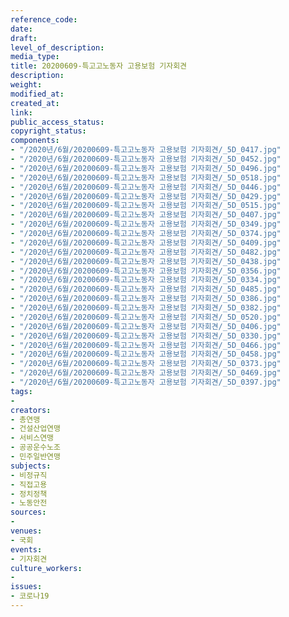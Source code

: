 ```yaml
---
reference_code: 
date: 
draft: 
level_of_description: 
media_type: 
title: 20200609-특고고노동자 고용보험 기자회견
description: 
weight: 
modified_at: 
created_at: 
link: 
public_access_status: 
copyright_status: 
components:
- "/2020년/6월/20200609-특고고노동자 고용보험 기자회견/_5D_0417.jpg"
- "/2020년/6월/20200609-특고고노동자 고용보험 기자회견/_5D_0452.jpg"
- "/2020년/6월/20200609-특고고노동자 고용보험 기자회견/_5D_0496.jpg"
- "/2020년/6월/20200609-특고고노동자 고용보험 기자회견/_5D_0518.jpg"
- "/2020년/6월/20200609-특고고노동자 고용보험 기자회견/_5D_0446.jpg"
- "/2020년/6월/20200609-특고고노동자 고용보험 기자회견/_5D_0429.jpg"
- "/2020년/6월/20200609-특고고노동자 고용보험 기자회견/_5D_0515.jpg"
- "/2020년/6월/20200609-특고고노동자 고용보험 기자회견/_5D_0407.jpg"
- "/2020년/6월/20200609-특고고노동자 고용보험 기자회견/_5D_0349.jpg"
- "/2020년/6월/20200609-특고고노동자 고용보험 기자회견/_5D_0374.jpg"
- "/2020년/6월/20200609-특고고노동자 고용보험 기자회견/_5D_0409.jpg"
- "/2020년/6월/20200609-특고고노동자 고용보험 기자회견/_5D_0482.jpg"
- "/2020년/6월/20200609-특고고노동자 고용보험 기자회견/_5D_0438.jpg"
- "/2020년/6월/20200609-특고고노동자 고용보험 기자회견/_5D_0356.jpg"
- "/2020년/6월/20200609-특고고노동자 고용보험 기자회견/_5D_0334.jpg"
- "/2020년/6월/20200609-특고고노동자 고용보험 기자회견/_5D_0485.jpg"
- "/2020년/6월/20200609-특고고노동자 고용보험 기자회견/_5D_0386.jpg"
- "/2020년/6월/20200609-특고고노동자 고용보험 기자회견/_5D_0382.jpg"
- "/2020년/6월/20200609-특고고노동자 고용보험 기자회견/_5D_0520.jpg"
- "/2020년/6월/20200609-특고고노동자 고용보험 기자회견/_5D_0406.jpg"
- "/2020년/6월/20200609-특고고노동자 고용보험 기자회견/_5D_0330.jpg"
- "/2020년/6월/20200609-특고고노동자 고용보험 기자회견/_5D_0466.jpg"
- "/2020년/6월/20200609-특고고노동자 고용보험 기자회견/_5D_0458.jpg"
- "/2020년/6월/20200609-특고고노동자 고용보험 기자회견/_5D_0373.jpg"
- "/2020년/6월/20200609-특고고노동자 고용보험 기자회견/_5D_0469.jpg"
- "/2020년/6월/20200609-특고고노동자 고용보험 기자회견/_5D_0397.jpg"
tags:
- 
creators:
- 총연맹
- 건설산업연맹
- 서비스연맹
- 공공운수노조
- 민주일반연맹
subjects:
- 비정규직
- 직접고용
- 정치정책
- 노동안전
sources:
- 
venues:
- 국회
events:
- 기자회견
culture_workers:
- 
issues:
- 코로나19
---
```

